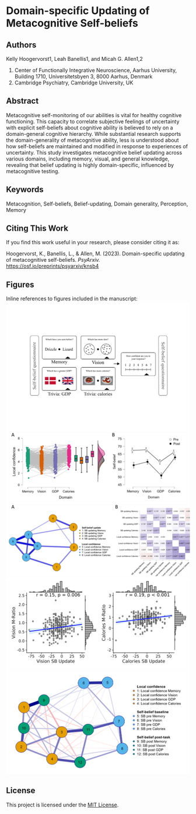 # Domain-specific Updating of Metacognitive Self-beliefs

## Authors
Kelly Hoogervorst1, Leah Banellis1, and Micah G. Allen1,2  
 
1. Center of Functionally Integrative Neuroscience, Aarhus University, Building 1710, Universitetsbyen 3, 8000 Aarhus, Denmark  
2. Cambridge Psychiatry, Cambridge University, UK  

## Abstract
Metacognitive self-monitoring of our abilities is vital for healthy cognitive functioning. This capacity to correlate subjective feelings of uncertainty with explicit self-beliefs about cognitive ability is believed to rely on a domain-general cognitive hierarchy. While substantial research supports the domain-generality of metacognitive ability, less is understood about how self-beliefs are maintained and modified in response to experiences of uncertainty. This study investigates metacognitive belief updating across various domains, including memory, visual, and general knowledge, revealing that belief updating is highly domain-specific, influenced by metacognitive testing.

## Keywords
Metacognition, Self-beliefs, Belief-updating, Domain generality, Perception, Memory

## Citing This Work
If you find this work useful in your research, please consider citing it as:

Hoogervorst, K., Banellis, L., & Allen, M. (2023). Domain-specific updating of metacognitive self-beliefs. _PsyArxiv._
https://osf.io/preprints/psyarxiv/knsb4

## Figures
Inline references to figures included in the manuscript:
![Figure 1](figures/Figure_1.png)
![Figure 2](figures/Figure_2.png)
![Figure 3](figures/Figure_3.png)
![Figure 4](figures/Figure_4.png)
![Figure 5](figures/Figure_5.png)

## License
This project is licensed under the [MIT License](LICENSE).

